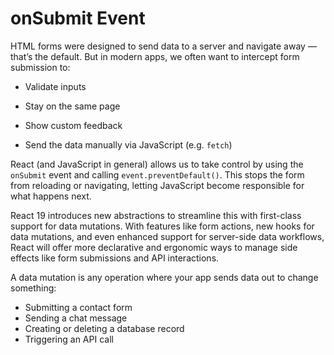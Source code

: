 onSubmit Event
==============

HTML forms were designed to send data to a server and navigate away — that’s the default. But in modern apps, we often want to intercept form submission to:

*   Validate inputs
    
*   Stay on the same page
    
*   Show custom feedback
    
*   Send the data manually via JavaScript (e.g. `fetch`)
    

React (and JavaScript in general) allows us to take control by using the `onSubmit` event and calling `event.preventDefault()`. This stops the form from reloading or navigating, letting JavaScript become responsible for what happens next.

React 19 introduces new abstractions to streamline this with first-class support for data mutations. With features like form actions, new hooks for data mutations, and even enhanced support for server-side data workflows, React will offer more declarative and ergonomic ways to manage side effects like form submissions and API interactions.

A data mutation is any operation where your app sends data out to change something:

*   Submitting a contact form
*   Sending a chat message
*   Creating or deleting a database record
*   Triggering an API call